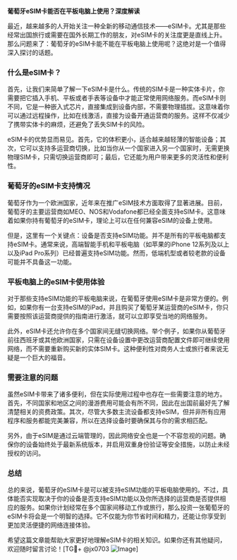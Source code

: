 **葡萄牙eSIM卡能否在平板电脑上使用？深度解读**

最近，越来越多的人开始关注一种全新的移动通信技术——eSIM卡。尤其是那些经常出国旅行或需要在国外长期工作的朋友，对eSIM卡的关注度更是直线上升。那么问题来了：葡萄牙的eSIM卡能不能在平板电脑上使用呢？这绝对是一个值得深入探讨的话题。

### 什么是eSIM卡？

首先，让我们来简单了解一下eSIM卡是什么。传统的SIM卡是一种实体卡片，你需要把它插入手机、平板或者手表等设备中才能正常使用网络服务。而eSIM卡则不同，它是一种嵌入式芯片，直接集成到设备内部，不需要物理插拔。这意味着你可以通过远程操作，比如在线激活，直接为设备开通运营商的服务。这样不仅减少了携带实体卡的麻烦，还避免了丢失SIM卡的风险。

eSIM卡的优势显而易见。首先，它的体积更小，适合越来越轻薄的智能设备；其次，它可以支持多运营商切换，比如当你从一个国家进入另一个国家时，无需更换物理SIM卡，只需切换运营商即可；最后，它还能为用户带来更多的灵活性和便利性。

### 葡萄牙的eSIM卡支持情况

葡萄牙作为一个欧洲国家，近年来在推广eSIM技术方面取得了显著进展。目前，葡萄牙的主要运营商如MEO、NOS和Vodafone都已经全面支持eSIM卡。这意味着如果你持有葡萄牙的eSIM卡，理论上可以在任何兼容eSIM的设备上使用。

但是，这里有一个关键点：设备是否支持eSIM功能。并不是所有的平板电脑都支持eSIM卡。通常来说，高端智能手机和平板电脑（如苹果的iPhone 12系列及以上以及iPad Pro系列）已经普遍支持eSIM功能。然而，低端机型或者较老款的设备可能并不具备这一功能。

### 平板电脑上的eSIM卡使用体验

对于那些支持eSIM功能的平板电脑来说，在葡萄牙使用eSIM卡是非常方便的。例如，如果你有一台支持eSIM的iPad，并且购买了葡萄牙某运营商的eSIM卡，你只需要按照该运营商提供的指南进行激活，就可以立即享受当地的网络服务。

此外，eSIM卡还允许你在多个国家间无缝切换网络。举个例子，如果你从葡萄牙前往西班牙或其他欧洲国家，只需在设备设置中更改运营商配置文件即可继续使用网络，而不需要重新购买新的实体SIM卡。这种便利性对商务人士或旅行者来说无疑是一个巨大的福音。

### 需要注意的问题

虽然eSIM卡带来了诸多便利，但在实际使用过程中也存在一些需要注意的地方。首先，不同国家和地区之间的漫游费用可能会有所不同，因此在出国前最好先了解清楚相关的资费政策。其次，尽管大多数主流设备都支持eSIM，但并非所有应用程序和服务都能完美兼容，所以在选择设备时要确保其与你的需求相匹配。

另外，由于eSIM是通过云端管理的，因此网络安全也是一个不容忽视的问题。确保你的设备始终处于最新系统版本，并启用双重身份验证等安全措施，以防止未经授权的访问。

### 总结

总的来说，葡萄牙的eSIM卡是可以被支持eSIM功能的平板电脑使用的。不过，具体能否实现取决于你的设备是否支持eSIM功能以及你所选择的运营商是否提供相应的服务。如果你计划经常在多个国家间移动工作或旅行，那么投资一张葡萄牙的eSIM卡将会是一个明智的选择。它不仅能为你节省时间和精力，还能让你享受到更加灵活便捷的网络连接体验。

希望这篇文章能帮助大家更好地理解eSIM卡的相关知识。如果你还有其他疑问，欢迎随时留言讨论！[TG💪+ @jx0703 ![Image](https://github.com/user-attachments/assets/dbca1d08-cadb-493c-b0ec-ad6f7a83f270)]